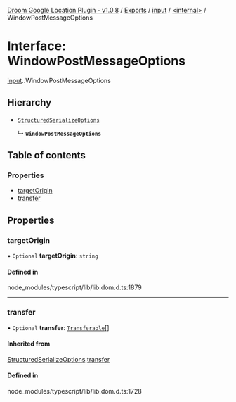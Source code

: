 [Droom Google Location Plugin - v1.0.8](../README.md) / [Exports](../modules.md) / [input](../modules/input.md) / [<internal\>](../modules/input._internal_.md) / WindowPostMessageOptions

# Interface: WindowPostMessageOptions

[input](../modules/input.md).[<internal>](../modules/input._internal_.md).WindowPostMessageOptions

## Hierarchy

- [`StructuredSerializeOptions`](input._internal_.StructuredSerializeOptions.md)

  ↳ **`WindowPostMessageOptions`**

## Table of contents

### Properties

- [targetOrigin](input._internal_.WindowPostMessageOptions.md#targetorigin)
- [transfer](input._internal_.WindowPostMessageOptions.md#transfer)

## Properties

### targetOrigin

• `Optional` **targetOrigin**: `string`

#### Defined in

node_modules/typescript/lib/lib.dom.d.ts:1879

___

### transfer

• `Optional` **transfer**: [`Transferable`](../modules/input._internal_.md#transferable)[]

#### Inherited from

[StructuredSerializeOptions](input._internal_.StructuredSerializeOptions.md).[transfer](input._internal_.StructuredSerializeOptions.md#transfer)

#### Defined in

node_modules/typescript/lib/lib.dom.d.ts:1728
